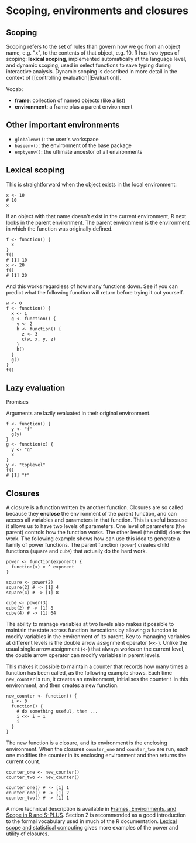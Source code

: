 # Scoping, environments and closures

## Scoping

Scoping refers to the set of rules than govern how we go from an object name, e.g. "x", to the contents of that object, e.g. 10. R has two types of scoping: __lexical scoping__,  implemented automatically at the language level, and dynamic scoping, used in select functions to save typing during interactive analysis.  Dynamic scoping is described in more detail in the context of [[controlling evaluation||Evaluation]].

Vocab:

  * __frame__: collection of named objects (like a list)
  * __environment__: a frame plus a parent environment

## Other important environments

  * `globalenv()`: the user's workspace
  * `baseenv()`: the environment of the base package
  * `emptyenv()`: the ultimate ancestor of all environments

## Lexical scoping

This is straightforward when the object exists in the local environment:

    x <- 10
    # 10
    x

If an object with that name doesn't exist in the current environment, R next looks in the parent environment. The parent environment is the environment in which the function was originally defined.

    
    f <- function() { 
      x
    }
    f()
    # [1] 10
    x <- 20
    f()
    # [1] 20

And this works regardless of how many functions down.  See if you can predict what the following function will return before trying it out yourself.

    w <- 0
    f <- function() {
      x <- 1
      g <- function() {
        y <- 2
        h <- function() {
          z <- 3
          c(w, x, y, z)
        }
        h()
      }
      g()
    }
    f()


## Lazy evaluation

Promises

Arguments are lazily evaluated in their original environment.

    f <- function() {
      y <- "f"
      g(y)
    }    
    g <- function(x) {
      y <- "g"
      x
    }
    y <- "toplevel"
    f()
    # [1] "f"

## Closures 

A closure is a function written by another function. Closures are so called because they __enclose__ the environment of the parent function, and can access all variables and parameters in that function. This is useful because it allows us to have two levels of parameters. One level of parameters (the parent) controls how the function works. The other level (the child) does the work. The following example shows how can use this idea to generate a family of power functions. The parent function (`power`) creates child functions (`square` and `cube`) that actually do the hard work.

    power <- function(exponent) {
      function(x) x ^ exponent
    }

    square <- power(2)
    square(2) # -> [1] 4
    square(4) # -> [1] 8

    cube <- power(3)
    cube(2) # -> [1] 8
    cube(4) # -> [1] 64

The ability to manage variables at two levels also makes it possible to maintain the state across function invocations by allowing a function to modify variables in the environment of its parent. Key to managing variables at different levels is the double arrow assignment operator (`<<-`). Unlike the usual single arrow assignment (`<-`) that always works on the current level, the double arrow operator can modify variables in parent levels.

This makes it possible to maintain a counter that records how many times a function has been called, as the following example shows. Each time `new_counter` is run, it creates an environment, initialises the counter `i` in this environment, and then creates a new function.

    new_counter <- function() {
      i <- 0
      function() {
        # do something useful, then ...
        i <<- i + 1
        i
      }
    }

The new function is a closure, and its environment is the enclosing environment. When the closures `counter_one` and `counter_two` are run, each one modifies the counter in its enclosing environment and then returns the current count.  

    counter_one <- new_counter()
    counter_two <- new_counter()

    counter_one() # -> [1] 1
    counter_one() # -> [1] 2
    counter_two() # -> [1] 1

A more technical description is available in [Frames, Environments, and Scope in R and S-PLUS](http://cran.r-project.org/doc/contrib/Fox-Companion/appendix-scope.pdf). Section 2 is recommended as a good introduction to the formal vocabulary used in much of the R documentation. [Lexical scope and statistical computing](http://www.stat.auckland.ac.nz/~ihaka/downloads/lexical.pdf) gives more examples of the power and utility of closures.